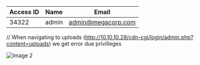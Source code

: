



Access ID | Name | Email
----------|------|-------
34322 | admin | admin@megacorp.com

// When navigating to uploads (http://10.10.10.28/cdn-cgi/login/admin.php?content=uploads) we get error due privilleges

![Image 2](https://github.com/W0lfySec/HTB/blob/main/Images/Oopsie/Screenshot_2021-07-31_11_02_28.png)
